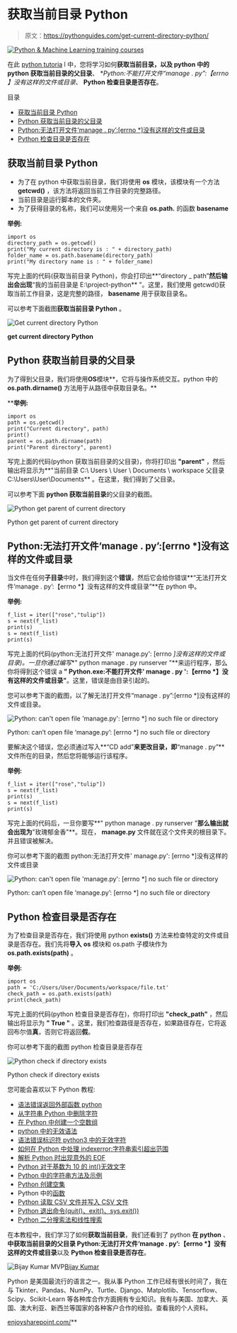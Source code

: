 # 获取当前目录 Python

> 原文：<https://pythonguides.com/get-current-directory-python/>

[![Python & Machine Learning training courses](img/49ec9c6da89a04c9f45bab643f8c765c.png)](https://sharepointsky.teachable.com/p/python-and-machine-learning-training-course)

在此 [python tutoria](https://pythonguides.com/python-hello-world-program/) l 中，您将学习如何**获取当前目录，以及 python 中的 python 获取当前目录的父目录**、 **Python:不能打开文件“manage . py”:【errno *】没有这样的文件或目录**、 **Python 检查目录是否存在**。

目录

[](#)

*   [获取当前目录 Python](#Get_current_directory_Python "Get current directory Python")
*   [Python 获取当前目录的父目录](#Python_get_parent_of_current_directory "Python get parent of current directory")
*   [Python:无法打开文件‘manage . py’:[errno *]没有这样的文件或目录](#Python_cant_open_file_managepy_errno_no_such_file_or_directory "Python: can’t open file ‘manage.py’: [errno *] no such file or directory")
*   [Python 检查目录是否存在](#Python_check_if_directory_exists "Python check if directory exists")

## 获取当前目录 Python

*   为了在 python 中获取当前目录，我们将使用 **os** 模块，该模块有一个方法 **getcwd()** ，该方法将返回当前工作目录的完整路径。
*   当前目录是运行脚本的文件夹。
*   为了获得目录的名称，我们可以使用另一个来自 **os.path.** 的函数 **basename**

**举例:**

```
import os
directory_path = os.getcwd()
print("My current directory is : " + directory_path)
folder_name = os.path.basename(directory_path)
print("My directory name is : " + folder_name)
```

写完上面的代码(获取当前目录 Python)，你会打印出**“directory _ path”**然后输出会出现**“我的当前目录是 E:\project-python** ”。这里，我们使用 getcwd()获取当前工作目录，这是完整的路径， **basename** 用于获取目录名。

可以参考下面截图**获取当前目录 Python** 。

![Get current directory Python](img/cc8d8238974b4d0efed3b3b459e5d2ad.png "Get current directory Python")

**get current directory Python**

## Python 获取当前目录的父目录

为了得到父目录，我们将使用****OS****模块**，它将与操作系统交互。python 中的 **os.path.dirname()** 方法用于从路径中获取目录名。**

 ****举例:**

```
import os
path = os.getcwd()
print("Current directory", path)
print()
parent = os.path.dirname(path)
print("Parent directory", parent)
```

写完上面的代码(python 获取当前目录的父目录)，你将打印出 **"parent"** ，然后输出将显示为**"当前目录 C:\ Users \ User \ Documents \ workspace 父目录 C:\Users\User\Documents** 。在这里，我们得到了父目录。

可以参考下面 **python 获取当前目录**的父目录的截图。

![Python get parent of current directory](img/c971277764458f13e9ef2180efc09ee4.png "Python get parent of current directory 1")

Python get parent of current directory

## Python:无法打开文件‘manage . py’:[errno *]没有这样的文件或目录

当文件在任何**子目录**中时，我们得到这个**错误**，然后它会给你错误**“无法打开文件‘manage . py’:【errno *】没有这样的文件或目录”**在 python 中。

**举例:**

```
f_list = iter(["rose","tulip"])
s = next(f_list)
print(s)
s = next(f_list)
print(s)
```

写完上面的代码(python:无法打开文件' manage.py': [errno *]没有这样的文件或目录)。一旦你通过编写**" python manage . py runserver "**来运行程序，那么你将得到这个错误 a **" Python.exe:不能打开文件' manage . py ':【errno *】没有这样的文件或目录"**。这里，错误是由目录引起的。

您可以参考下面的截图，以了解无法打开文件“manage . py”:[errno *]没有这样的文件或目录。

![Python: can't open file 'manage.py': [errno *] no such file or directory](img/843da22b1d7001450ccee0d21a153130.png "Python cant open file manage.py no such file or directory")

Python: can’t open file ‘manage.py’: [errno *] no such file or directory

要解决这个错误，您必须通过写入**“CD add”**来更改目录，即**“manage . py”**文件所在的目录，然后您将能够运行该程序。

**举例:**

```
f_list = iter(["rose","tulip"])
s = next(f_list)
print(s)
s = next(f_list)
print(s)
```

写完上面的代码后，一旦你要写**" python manage . py runserver "**那么输出就会出现为**"玫瑰郁金香"**。现在， **manage.py** 文件就在这个文件夹的根目录下。并且错误被解决。

你可以参考下面的截图 python:无法打开文件' manage.py': [errno *]没有这样的文件或目录

![Python: can't open file 'manage.py': [errno *] no such file or directory](img/88a864facf4d1b06755d8c5e056cf1b5.png "Python cant open file manage.py no such file or directory 1")

Python: can’t open file ‘manage.py’: [errno *] no such file or directory

## Python 检查目录是否存在

为了检查目录是否存在，我们将使用 python **exists()** 方法来检查特定的文件或目录是否存在。我们先将**导入** **os** 模块和 os.path 子模块作为 **os.path.exists(path)** 。

**举例:**

```
import os
path = 'C:/Users/User/Documents/workspace/file.txt'
check_path = os.path.exists(path)
print(check_path)
```

写完上面的代码(python 检查目录是否存在)，你将打印出 **"check_path"** ，然后输出将显示为 **" True "** 。这里，我们检查路径是否存在，如果路径存在，它将返回布尔值**真**，否则它将返回**假**。

你可以参考下面的截图 python 检查目录是否存在

![Python check if directory exists](img/ac2cffb1bc7a4f2536f7c1858ca7418a.png "Python check if directory exists")

Python check if directory exists

您可能会喜欢以下 Python 教程:

*   [语法错误返回外部函数 python](https://pythonguides.com/syntaxerror-return-outside-function-python/)
*   [从字符串 Python 中删除字符](https://pythonguides.com/remove-character-from-string-python/)
*   [在 Python 中创建一个空数组](https://pythonguides.com/create-an-empty-array-in-python/)
*   [python 中的无效语法](https://pythonguides.com/invalid-syntax-in-python/)
*   [语法错误标识符 python3 中的无效字符](https://pythonguides.com/syntaxerror-invalid-character-in-identifier-python3/)
*   [如何在 Python 中处理 indexerror:字符串索引超出范围](https://pythonguides.com/indexerror-string-index-out-of-range-python/)
*   [解析 Python 时出现意外的 EOF](https://pythonguides.com/unexpected-eof-python/)
*   [Python 对于基数为 10 的 int()无效文字](https://pythonguides.com/python-invalid-literal-for-int-with-base-10/)
*   [Python 中的字符串方法及示例](https://pythonguides.com/string-methods-in-python/)
*   [Python 创建空集](https://pythonguides.com/python-create-empty-set/)
*   Python 中的[函数](https://pythonguides.com/function-in-python/)
*   [Python 读取 CSV 文件并写入 CSV 文件](https://pythonguides.com/python-read-csv-file/)
*   [Python 退出命令(quit()、exit()、sys.exit())](https://pythonguides.com/python-exit-command/)
*   [Python 二分搜索法和线性搜索](https://pythonguides.com/python-binary-search/)

在本教程中，我们学习了如何**获取当前目录**，我们还看到了 python **在 python** 、**中获取当前目录的父目录 Python:无法打开文件‘manage . py’:【errno *】没有这样的文件或目录**以及 **Python 检查目录是否存在**。

![Bijay Kumar MVP](img/9cb1c9117bcc4bbbaba71db8d37d76ef.png "Bijay Kumar MVP")[Bijay Kumar](https://pythonguides.com/author/fewlines4biju/)

Python 是美国最流行的语言之一。我从事 Python 工作已经有很长时间了，我在与 Tkinter、Pandas、NumPy、Turtle、Django、Matplotlib、Tensorflow、Scipy、Scikit-Learn 等各种库合作方面拥有专业知识。我有与美国、加拿大、英国、澳大利亚、新西兰等国家的各种客户合作的经验。查看我的个人资料。

[enjoysharepoint.com/](https://enjoysharepoint.com/)[](https://www.facebook.com/fewlines4biju "Facebook")[](https://www.linkedin.com/in/fewlines4biju/ "Linkedin")[](https://twitter.com/fewlines4biju "Twitter")**